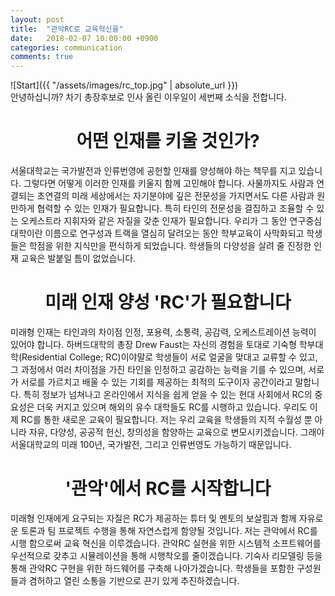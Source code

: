 ```yaml
---
layout: post
title:  "관악RC로 교육혁신을"
date:   2018-02-07 10:00:00 +0900
categories: communication
comments: true
---
```


![Start]({{ "/assets/images/rc_top.jpg" | absolute_url }})
<br>
안녕하십니까? 차기 총장후보로 인사 올린 이우일이 세번째 소식을 전합니다.

# <center>어떤 인재를 키울 것인가?</center>

서울대학교는 국가발전과 인류번영에 공헌할 인재를 양성해야 하는 책무를 지고 있습니다. 그렇다면 어떻게 이러한 인재를 키울지 함께 고민해야 합니다. 사물까지도 사람과 연결되는 초연결의 미래 세상에서는 자기분야에 깊은 전문성을 가지면서도 다른 사람과 원만하게 협력할 수 있는 인재가 필요합니다. 특히 타인의 전문성을 결집하고 조율할 수 있는 오케스트라 지휘자와 같은 자질을 갖춘 인재가 필요합니다. 우리가 그 동안 연구중심대학이란 이름으로 연구성과 트랙을 열심히 달려오는 동안 학부교육이 사막화되고 학생들은 학점을 위한 지식만을 편식하게 되었습니다. 학생들의 다양성을 살려 줄 진정한 인재 교육은 발붙일 틈이 없었습니다.

# <center>미래 인재 양성 'RC'가 필요합니다</center>

미래형 인재는 타인과의 차이점 인정, 포용력, 소통력, 공감력, 오케스트레이션 능력이 있어야 합니다. 하버드대학의 총장 Drew Faust는 자신의 경험을 토대로 기숙형 학부대학(Residential College; RC)이야말로 학생들이 서로 얼굴을 맞대고 교류할 수 있고, 그 과정에서 여러 차이점을 가진 타인을 인정하고 공감하는 능력을 기를 수 있으며, 서로가 서로를 가르치고 배울 수 있는 기회를 제공하는 최적의 도구이자 공간이라고 말합니다. 특히 정보가 넘쳐나고 온라인에서 지식을 쉽게 얻을 수 있는 현대 사회에서  RC의 중요성은 더욱 커지고 있으며 해외의 유수 대학들도 RC를 시행하고 있습니다. 우리도 이제 RC를 통한 새로운 교육이 필요합니다. 저는 우리 교육을 학생들의 지적 수월성 뿐 아니라 자유, 다양성, 공공적 헌신, 창의성을 함양하는 교육으로 변모시키겠습니다. 그래야 서울대학교의 미래 100년, 국가발전, 그리고 인류번영도 가능하기 때문입니다.

# <center>'관악'에서 RC를 시작합니다</center>

미래형 인재에게 요구되는 자질은 RC가 제공하는 튜터 및 멘토의 보살핌과 함께 자유로운 토론과 팀 프로젝트 수행을 통해 자연스럽게 함양될 것입니다. 저는 관악에서 RC를 시행 함으로써 교육 혁신을 이루겠습니다. 관악RC 실현을 위한 시스템적 소프트웨어를 우선적으로 갖추고 시뮬레이션을 통해 시행착오를 줄이겠습니다. 기숙사 리모델링 등을 통해 관악RC 구현을 위한 하드웨어를 구축해 나아가겠습니다. 학생들을 포함한 구성원들과 겸허하고 열린 소통을 기반으로 끈기 있게 추진하겠습니다.
